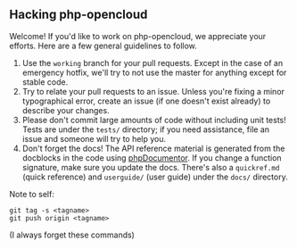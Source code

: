 Hacking php-opencloud
---------------------

Welcome! If you'd like to work on php-opencloud, we appreciate your
efforts. Here are a few general guidelines to follow.

1. Use the `working` branch for your pull requests. Except in the case of
   an emergency hotfix, we'll try to not use the master for anything except
   for stable code.
2. Try to relate your pull requests to an issue. Unless you're fixing a
   minor typographical error, create an issue (if one doesn't exist already)
   to describe your changes.
3. Please don't commit large amounts of code without including unit tests!
   Tests are under the `tests/` directory; if you need assistance, file an
   issue and someone will try to help you.
4. Don't forget the docs! The API reference material is generated from the
   docblocks in the code using [phpDocumentor](http://phpdoc.org). If you
   change a function signature, make sure you update the docs. There's also
   a `quickref.md` (quick reference) and `userguide/` (user guide) under the
   `docs/` directory.

Note to self:

	git tag -s <tagname>
	git push origin <tagname>

(I always forget these commands)
